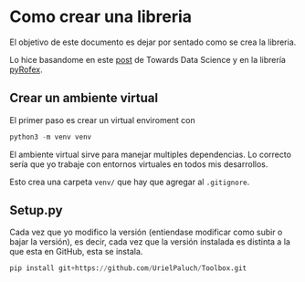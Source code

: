 # Como crear una libreria

El objetivo de este documento es dejar por sentado como se crea la libreria.

Lo hice basandome en este [post](https://towardsdatascience.com/create-your-custom-python-package-that-you-can-pip-install-from-your-git-repository-f90465867893)
de Towards Data Science y en la librería [pyRofex](https://github.com/matbarofex/pyRofex).

## Crear un ambiente virtual

El primer paso es crear un virtual enviroment con

```Python
python3 -m venv venv
```

El ambiente virtual sirve para manejar multiples dependencias. Lo correcto sería
que yo trabaje con entornos virtuales en todos mis desarrollos.

Esto crea una carpeta `venv/` que hay que agregar al `.gitignore`.

## Setup.py

Cada vez que yo modifico la versión (entiendase modificar como subir o bajar la
versión), es decir, cada vez que la versión instalada es distinta a la que esta en
GitHub, esta se instala.

```Python
pip install git+https://github.com/UrielPaluch/Toolbox.git
```
